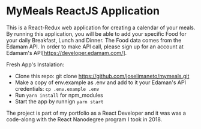 # MyMeals ReactJS Application

This is a React-Redux web application for creating a calendar of your meals. By running this application, you will be able to add your specific Food for your daily Breakfast, Lunch and Dinner. The Food data comes from the Edamam API. In order to make API call, please sign up for an account at Edamam's API[https://developer.edamam.com/].

Fresh App's Instalation:

- Clone this repo: git clone https://github.com/joselimaneto/mymeals.git
- Make a copy of env.example as .env and add to it your Edaman's API credentials: `cp .env.example .env`
- Run `yarn install` for npm_modules
- Start the app by runnign `yarn start`

The project is part of my portfolio as a React Developer and it was was a code-along with the React Nanodegree program I took in 2018.
